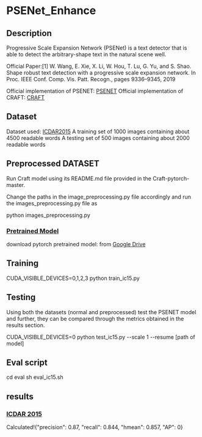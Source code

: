 # PSENet_Enhance
## Description
Progressive Scale Expansion Network (PSENet) is a text detector that is able to detect the arbitrary-shape text in the natural scene well.

Official Paper:[1] W. Wang, E. Xie, X. Li, W. Hou, T. Lu, G. Yu, and S. Shao. Shape robust text detection with a progressive scale expansion network. In Proc. IEEE Conf. Comp. Vis. Patt. Recogn., pages 9336–9345, 2019

Official implementation of PSENET: [PSENET](https://github.com/whai362/PSENet.git)
Official implementation of CRAFT: [CRAFT](https://github.com/clovaai/CRAFT-pytorch)
## Dataset
Dataset used: [ICDAR2015](https://rrc.cvc.uab.es/?ch=4&com=tasks#TextLocalization)
A training set of 1000 images containing about 4500 readable words
A testing set of 500 images containing about 2000 readable words
## Preprocessed DATASET
Run Craft model using its README.md file provided in the Craft-pytorch-master.

Change the paths in the image_preprocessing.py file accordingly and run the images_preprocessing.py file as


python images_preprocessing.py
### [Pretrained Model](#contents)

download pytorch pretrained model: from [Google Drive](https://drive.google.com/file/d/1vIp3sHLmF3xQieIkfDaDSEb8qJMIpoqw/view?usp=drive_link)

## Training
CUDA_VISIBLE_DEVICES=0,1,2,3 python train_ic15.py

## Testing
Using both the datasets (normal and preprocessed) test the PSENET model and further, they can be compared through the metrics obtained in the results section.


CUDA_VISIBLE_DEVICES=0 python test_ic15.py --scale 1 --resume [path of model]

## Eval script
cd eval
sh eval_ic15.sh

## results
### [ICDAR 2015](http://rrc.cvc.uab.es/?ch=4&com=evaluation&task=1)
Calculated!{"precision": 0.87, "recall": 0.844, "hmean": 0.857, "AP": 0}

